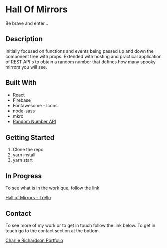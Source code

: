 # Hall Of Mirrors
Be brave and enter...

## Description

Initially focused on functions and events being passed up and down the component tree with props.  Extended with hosting and practical application of REST API's to obtain a random number that defines how many spooky mirrors you will see. 

## Built With 

* React
* Firebase
* Fontawesome - Icons
* node-sass
* mkrc
* [Random Number API](https://www.random.org)

## Getting Started

1. Clone the repo
2. yarn install
3. yarn start

## In Progress 

To see what is in the work que, follow the link.

[Hall of Mirrors - Trello](https://trello.com/b/s8B8IvNq/hall-of-mirrors)

## Contact

To see more of my work or to get in touch follow the link below. To get in touch go to the contact section at the bottom.

[Charlie Richardson Portfolio](https://www.charlie-richardson.co.uk/)


